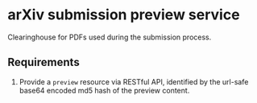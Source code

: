 # arXiv submission preview service

Clearinghouse for PDFs used during the submission process.

## Requirements

1. Provide a ``preview`` resource via RESTful API, identified by the url-safe base64 encoded md5 hash of the preview content.
